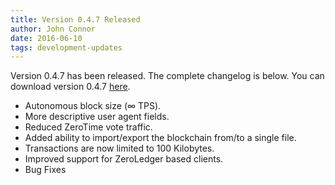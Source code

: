 ```yaml
---
title: Version 0.4.7 Released
author: John Connor
date: 2016-06-10
tags: development-updates
---
```

Version 0.4.7 has been released. The complete changelog is below. You can
download version 0.4.7 [here](https://vcash.info/downloads).

- Autonomous block size (∞ TPS).
- More descriptive user agent fields.
- Reduced ZeroTime vote traffic.
- Added ability to import/export the blockchain from/to a single file.
- Transactions are now limited to 100 Kilobytes.
- Improved support for ZeroLedger based clients.
- Bug Fixes
